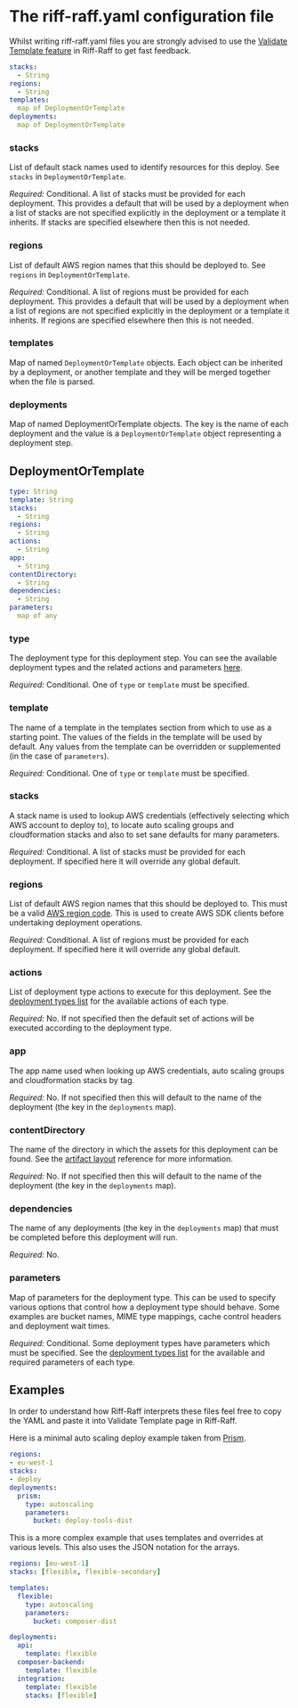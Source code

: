 The riff-raff.yaml configuration file
=====================================

Whilst writing riff-raff.yaml files you are strongly advised to use the 
[Validate Template feature](/configuration/validation) in Riff-Raff to get fast feedback.

```yaml
stacks: 
  - String
regions:
  - String
templates:
  map of DeploymentOrTemplate
deployments:
  map of DeploymentOrTemplate
```

### stacks

List of default stack names used to identify resources for this deploy. See `stacks` in `DeploymentOrTemplate`.

_Required:_ Conditional. A list of stacks must be provided for each deployment. This provides a default that will be 
used by a deployment when a list of stacks are not specified explicitly in the deployment or a template it inherits. If
stacks are specified elsewhere then this is not needed.

### regions

List of default AWS region names that this should be deployed to. See `regions` in `DeploymentOrTemplate`.

_Required:_ Conditional. A list of regions must be provided for each deployment. This provides a default that will be 
used by a deployment when a list of regions are not specified explicitly in the deployment or a template it inherits. If
regions are specified elsewhere then this is not needed. 

### templates

Map of named `DeploymentOrTemplate` objects. Each object can be inherited by a deployment, or another template and they
will be merged together when the file is parsed.

### deployments

Map of named DeploymentOrTemplate objects. The key is the name of each deployment and the value is a 
`DeploymentOrTemplate` object representing a deployment step.


DeploymentOrTemplate
--------------------
```yaml
type: String
template: String
stacks: 
  - String
regions: 
  - String
actions:
  - String
app: 
  - String
contentDirectory: 
  - String
dependencies: 
  - String
parameters: 
  map of any
```

### type

The deployment type for this deployment step. You can see the available deployment types and the related actions and 
parameters [here](../magenta-lib/types.md).
 
_Required:_ Conditional. One of `type` or `template` must be specified.
 
### template

The name of a template in the templates section from which to use as a starting point. The values of the fields in the 
template will be used by default. Any values from the template can be overridden or supplemented (in the case of 
`parameters`).
 
_Required:_ Conditional. One of `type` or `template` must be specified.

### stacks

A stack name is used to lookup AWS credentials (effectively selecting which AWS account to deploy to), to locate 
auto scaling groups and cloudformation stacks and also to set sane defaults for many parameters.

_Required:_ Conditional. A list of stacks must be provided for each deployment. If specified here it will override any
global default.

### regions

List of default AWS region names that this should be deployed to. This must be a valid [AWS region code](http://docs.aws.amazon.com/AWSEC2/latest/UserGuide/using-regions-availability-zones.html?shortFooter=true#concepts-available-regions). 
This is used to create AWS SDK clients before undertaking deployment operations.

_Required:_ Conditional. A list of regions must be provided for each deployment. If specified here it will override any
global default.

### actions

List of deployment type actions to execute for this deployment. See the [deployment types list](../magenta-lib/types.md)
for the available actions of each type.
 
_Required:_ No. If not specified then the default set of actions will be executed according to the deployment type.

### app

The app name used when looking up AWS credentials, auto scaling groups and cloudformation stacks by tag.

_Required:_ No. If not specified then this will default to the name of the deployment (the key in the `deployments` map).

### contentDirectory

The name of the directory in which the assets for this deployment can be found. See the
[artifact layout](s3-artifact-layout.md) reference for more information.

_Required:_ No. If not specified then this will default to the name of the deployment (the key in the `deployments` map).

### dependencies

The name of any deployments (the key in the `deployments` map) that must be completed before this deployment will run.

_Required:_ No.

### parameters

Map of parameters for the deployment type. This can be used to specify various options that control how a deployment
type should behave. Some examples are bucket names, MIME type mappings, cache control headers and deployment wait times.

_Required:_ Conditional. Some deployment types have parameters which must be specified. See the 
[deployment types list](../magenta-lib/types.md) for the available and required parameters of each type.

Examples
--------

In order to understand how Riff-Raff interprets these files feel free to copy the YAML and paste it into Validate 
Template page in Riff-Raff.

Here is a minimal auto scaling deploy example taken from [Prism](https://github.com/guardian/prism/blob/master/riff-raff.yaml). 

```yaml
regions:
- eu-west-1
stacks:
- deploy
deployments:
  prism:
    type: autoscaling
    parameters:
      bucket: deploy-tools-dist
```

This is a more complex example that uses templates and overrides at various levels. This also uses the JSON notation
for the arrays.

```yaml
regions: [eu-west-1]
stacks: [flexible, flexible-secondary]

templates:
  flexible:
    type: autoscaling
    parameters:
      bucket: composer-dist

deployments:
  api:
    template: flexible
  composer-backend:
    template: flexible
  integration:
    template: flexible
    stacks: [flexible]
```